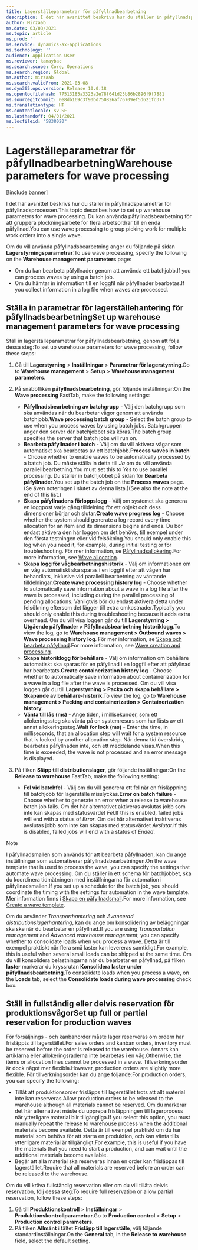 ```yaml
---
title: Lagerställeparametrar för påfyllnadbearbetning
description: I det här avsnittet beskrivs hur du ställer in påfyllnadsparametrar för påfyllnadsprocessen. Du kan använda påfyllnadsbearbetning för att gruppera plockningsarbete för flera arbetsordrar till en enda påfyllnad.
author: Mirzaab
ms.date: 03/08/2021
ms.topic: article
ms.prod: ''
ms.service: dynamics-ax-applications
ms.technology: ''
audience: Application User
ms.reviewer: kamaybac
ms.search.scope: Core, Operations
ms.search.region: Global
ms.author: mirzaab
ms.search.validFrom: 2021-03-08
ms.dyn365.ops.version: Release 10.0.18
ms.openlocfilehash: 77513185a3323a2e78f641d25b86b2896f9f7881
ms.sourcegitcommit: 0e8db169c3f90bd750826af76709ef5d621fd377
ms.translationtype: HT
ms.contentlocale: sv-SE
ms.lasthandoff: 04/01/2021
ms.locfileid: "5838020"
---
```

# <a name="warehouse-parameters-for-wave-processing"></a><span data-ttu-id="d434b-104">Lagerställeparametrar för påfyllnadbearbetning</span><span class="sxs-lookup"><span data-stu-id="d434b-104">Warehouse parameters for wave processing</span></span>

[!include [banner](../includes/banner.md)]

<span data-ttu-id="d434b-105">I det här avsnittet beskrivs hur du ställer in påfyllnadsparametrar för påfyllnadsprocessen.</span><span class="sxs-lookup"><span data-stu-id="d434b-105">This topic describes how to set up warehouse parameters for wave processing.</span></span> <span data-ttu-id="d434b-106">Du kan använda påfyllnadsbearbetning för att gruppera plockningsarbete för flera arbetsordrar till en enda påfyllnad.</span><span class="sxs-lookup"><span data-stu-id="d434b-106">You can use wave processing to group picking work for multiple work orders into a single wave.</span></span>

<span data-ttu-id="d434b-107">Om du vill använda påfyllnadsbearbetning anger du följande på sidan **Lagerstyrningsparametrar**:</span><span class="sxs-lookup"><span data-stu-id="d434b-107">To use wave processing, specify the following on the **Warehouse management parameters** page:</span></span>

- <span data-ttu-id="d434b-108">Om du kan bearbeta påfyllnader genom att använda ett batchjobb.</span><span class="sxs-lookup"><span data-stu-id="d434b-108">If you can process waves by using a batch job.</span></span>
- <span data-ttu-id="d434b-109">Om du hämtar in information till en loggfil när påfyllnader bearbetas.</span><span class="sxs-lookup"><span data-stu-id="d434b-109">If you collect information in a log file when waves are processed.</span></span>

## <a name="set-up-warehouse-management-parameters-for-wave-processing"></a><span data-ttu-id="d434b-110">Ställa in parametrar för lagerställehantering för påfyllnadsbearbetning</span><span class="sxs-lookup"><span data-stu-id="d434b-110">Set up warehouse management parameters for wave processing</span></span>

<span data-ttu-id="d434b-111">Ställ in lagerställeparametrar för påfyllnadsbearbetning, genom att följa dessa steg:</span><span class="sxs-lookup"><span data-stu-id="d434b-111">To set up warehouse parameters for wave processing, follow these steps:</span></span>

1. <span data-ttu-id="d434b-112">Gå till **Lagerstyrning** \> **Inställningar** \> **Parametrar för lagerstyrning**.</span><span class="sxs-lookup"><span data-stu-id="d434b-112">Go to **Warehouse management** \> **Setup** \> **Warehouse management parameters**.</span></span>

1. <span data-ttu-id="d434b-113">På snabbfliken **påfyllnadsbearbetning**, gör följande inställningar:</span><span class="sxs-lookup"><span data-stu-id="d434b-113">On the **Wave processing** FastTab, make the following settings:</span></span>

    - <span data-ttu-id="d434b-114">**Påfyllnadsbearbetning av batchgrupp** - Välj den batchgrupp som ska användas när du bearbetar vågor genom att använda batchjobb.</span><span class="sxs-lookup"><span data-stu-id="d434b-114">**Wave processing batch group** - Select the batch group to use when you process waves by using batch jobs.</span></span> <span data-ttu-id="d434b-115">Batchgruppen anger den server där batchjobbet ska köras.</span><span class="sxs-lookup"><span data-stu-id="d434b-115">The batch group specifies the server that batch jobs will run on.</span></span>
    - <span data-ttu-id="d434b-116">**Bearbeta påfyllnader i batch** - Välj om du vill aktivera vågar som automatiskt ska bearbetas av ett batchjobb.</span><span class="sxs-lookup"><span data-stu-id="d434b-116">**Process waves in batch** - Choose whether to enable waves to be automatically processed by a batch job.</span></span> <span data-ttu-id="d434b-117">Du måste ställa in detta till *Ja* om du vill använda parallellbearbetning.</span><span class="sxs-lookup"><span data-stu-id="d434b-117">You must set this to *Yes* to use parallel processing.</span></span> <span data-ttu-id="d434b-118">Du ställer in batchjobbet på sidan för **Bearbeta påfyllnader**.</span><span class="sxs-lookup"><span data-stu-id="d434b-118">You set up the batch job on the **Process waves** page.</span></span> <span data-ttu-id="d434b-119">(Se även noteringen i slutet av denna lista.)</span><span class="sxs-lookup"><span data-stu-id="d434b-119">(See also the note at the end of this list.)</span></span>
    - <span data-ttu-id="d434b-120">**Skapa påfyllnadens förloppslogg** - Välj om systemet ska generera en loggpost varje gång tilldelning för ett objekt och dess dimensioner börjar och slutar.</span><span class="sxs-lookup"><span data-stu-id="d434b-120">**Create wave progress log** - Choose whether the system should generate a log record every time allocation for an item and its dimensions begins and ends.</span></span> <span data-ttu-id="d434b-121">Du bör endast aktivera den här loggen om det behövs, till exempel under den första testningen eller vid felsökning.</span><span class="sxs-lookup"><span data-stu-id="d434b-121">You should only enable this log when you need it, for example, during initial testing or for troubleshooting.</span></span> <span data-ttu-id="d434b-122">För mer information, se [Påfyllnadsallokering](wave-allocation-method.md).</span><span class="sxs-lookup"><span data-stu-id="d434b-122">For more information, see [Wave allocation](wave-allocation-method.md).</span></span>
    - <span data-ttu-id="d434b-123">**Skapa logg för vågbearbetningshistorik** - Välj om informationen om en våg automatiskt ska sparas i en loggfil efter att vågen har behandlats, inklusive vid parallell bearbetning av väntande tilldelningar.</span><span class="sxs-lookup"><span data-stu-id="d434b-123">**Create wave processing history log** - Choose whether to automatically save information about a wave in a log file after the wave is processed, including during the parallel processing of pending allocations.</span></span> <span data-ttu-id="d434b-124">Vanligtvis bör du endast aktivera detta under felsökning eftersom det lägger till extra omkostnader.</span><span class="sxs-lookup"><span data-stu-id="d434b-124">Typically you should only enable this during troubleshooting because it adds extra overhead.</span></span> <span data-ttu-id="d434b-125">Om du vill visa loggen går du till **Lagerstyrning \> Utgående påfyllnader \> Påfyllnadsbearbetning historiklogg**.</span><span class="sxs-lookup"><span data-stu-id="d434b-125">To view the log, go to **Warehouse management \> Outbound waves \> Wave processing history log**.</span></span> <span data-ttu-id="d434b-126">För mer information, se [Skapa och bearbeta påfyllnad](wave-processing.md).</span><span class="sxs-lookup"><span data-stu-id="d434b-126">For more information, see [Wave creation and processing](wave-processing.md).</span></span>
    - <span data-ttu-id="d434b-127">**Skapa historiklogg för behållare** - Välj om information om behållare automatiskt ska sparas för en påfyllnad i en loggfil efter att påfyllnad har bearbetats.</span><span class="sxs-lookup"><span data-stu-id="d434b-127">**Create containerization history log** - Choose whether to automatically save information about containerization for a wave in a log file after the wave is processed.</span></span> <span data-ttu-id="d434b-128">Om du vill visa loggen går du till **Lagerstyrning \> Packa och skapa behållare \> Skapande av behållare-historik**.</span><span class="sxs-lookup"><span data-stu-id="d434b-128">To view the log, go to **Warehouse management \> Packing and containerization \> Containerization history**.</span></span>
    - <span data-ttu-id="d434b-129">**Vänta till lås (ms)** - Ange tiden, i millisekunder, som ett allokeringssteg ska vänta på en systemresurs som har låsts av ett annat allokeringssteg.</span><span class="sxs-lookup"><span data-stu-id="d434b-129">**Wait for lock (ms)** - Enter the time, in milliseconds, that an allocation step will wait for a system resource that is locked by another allocation step.</span></span> <span data-ttu-id="d434b-130">När denna tid överskrids, bearbetas påfyllnaden inte, och ett meddelande visas.</span><span class="sxs-lookup"><span data-stu-id="d434b-130">When this time is exceeded, the wave is not processed and an error message is displayed.</span></span>

1. <span data-ttu-id="d434b-131">På fliken **Släpp till distributionslager**, gör följande inställningar:</span><span class="sxs-lookup"><span data-stu-id="d434b-131">On the **Release to warehouse** FastTab, make the following setting:</span></span>

    - <span data-ttu-id="d434b-132">**Fel vid batchfel** - Välj om du vill generera ett fel när en frisläppning till batchjobb för lagerställe misslyckas.</span><span class="sxs-lookup"><span data-stu-id="d434b-132">**Error on batch failure** - Choose whether to generate an error when a release to warehouse batch job fails.</span></span> <span data-ttu-id="d434b-133">Om det här alternativet aktiveras avslutas jobb som inte kan skapas med statusvärdet *Fel*.</span><span class="sxs-lookup"><span data-stu-id="d434b-133">If this is enabled, failed jobs will end with a status of *Error*.</span></span> <span data-ttu-id="d434b-134">Om det här alternativet inaktiveras avslutas jobb som inte kan skapas med statusvärdet *Avslutat*.</span><span class="sxs-lookup"><span data-stu-id="d434b-134">If this is disabled, failed jobs will end with a status of *Ended*.</span></span>

> [!NOTE]
> <span data-ttu-id="d434b-135">I påfyllnadsmallen som används för att bearbeta påfyllnaden, kan du ange inställningar som automatiserar påfyllnadsbearbetningen.</span><span class="sxs-lookup"><span data-stu-id="d434b-135">On the wave template that is used to process the wave, you can specify the settings that automate wave processing.</span></span> <span data-ttu-id="d434b-136">Om du ställer in ett schema för batchjobbet, ska du koordinera tidmätningen med inställningarna för automation i påfyllnadsmallen.</span><span class="sxs-lookup"><span data-stu-id="d434b-136">If you set up a schedule for the batch job, you should coordinate the timing with the settings for automation in the wave template.</span></span> <span data-ttu-id="d434b-137">Mer information finns i [Skapa en påfyllnadsmall](wave-templates.md).</span><span class="sxs-lookup"><span data-stu-id="d434b-137">For more information, see [Create a wave template](wave-templates.md).</span></span>
>
> <span data-ttu-id="d434b-138">Om du använder *Transporthantering* och *Avancerad distributionslagerhantering*, kan du ange om konsolidering av beläggningar ska ske när du bearbetar en påfyllnad.</span><span class="sxs-lookup"><span data-stu-id="d434b-138">If you are using *Transportation management* and *Advanced warehouse management*, you can specify whether to consolidate loads when you process a wave.</span></span> <span data-ttu-id="d434b-139">Detta är till exempel praktiskt när flera små laster kan levereras samtidigt.</span><span class="sxs-lookup"><span data-stu-id="d434b-139">For example, this is useful when several small loads can be shipped at the same time.</span></span> <span data-ttu-id="d434b-140">Om du vill konsolidera belastningarna när du bearbetar en påfyllnad, på fliken **laster** markerar du kryssrutan **Konsolidera laster under påfyllnadsbearbetning**.</span><span class="sxs-lookup"><span data-stu-id="d434b-140">To consolidate loads when you process a wave, on the **Loads** tab, select the **Consolidate loads during wave processing** check box.</span></span></P>

## <a name="set-up-full-or-partial-reservation-for-production-waves"></a><span data-ttu-id="d434b-141">Ställ in fullständig eller delvis reservation för produktionsvågor</span><span class="sxs-lookup"><span data-stu-id="d434b-141">Set up full or partial reservation for production waves</span></span>

<span data-ttu-id="d434b-142">För försäljnings - och kanbanorder måste lager reserveras om ordern har frisläppts till lagerstället.</span><span class="sxs-lookup"><span data-stu-id="d434b-142">For sales orders and kanban orders, inventory must be reserved before the order is released to the warehouse.</span></span> <span data-ttu-id="d434b-143">Annars kan artiklarna eller allokeringsraderna inte bearbetas i en våg.</span><span class="sxs-lookup"><span data-stu-id="d434b-143">Otherwise, the items or allocation lines cannot be processed in a wave.</span></span> <span data-ttu-id="d434b-144">Tillverkningsorder är dock något mer flexibla.</span><span class="sxs-lookup"><span data-stu-id="d434b-144">However, production orders are slightly more flexible.</span></span> <span data-ttu-id="d434b-145">För tillverkningsorder kan du ange följande:</span><span class="sxs-lookup"><span data-stu-id="d434b-145">For production orders, you can specify the following:</span></span>

- <span data-ttu-id="d434b-146">Tillåt att produktionsorder frisläpps till lagerstället trots att allt material inte kan reserveras.</span><span class="sxs-lookup"><span data-stu-id="d434b-146">Allow production orders to be released to the warehouse although all materials cannot be reserved.</span></span> <span data-ttu-id="d434b-147">Om du markerar det här alternativet måste du upprepa frisläppningen till lagerprocess när ytterligare material blir tillgängliga.</span><span class="sxs-lookup"><span data-stu-id="d434b-147">If you select this option, you must manually repeat the release to warehouse process when the additional materials become available.</span></span> <span data-ttu-id="d434b-148">Detta är till exempel praktiskt om du har material som behövs för att starta en produktion, och kan vänta tills ytterligare material är tillgängligt.</span><span class="sxs-lookup"><span data-stu-id="d434b-148">For example, this is useful if you have the materials that you need to start a production, and can wait until the additional materials become available.</span></span>
- <span data-ttu-id="d434b-149">Begär att alla material ska reserveras innan en order kan frisläppas till lagerstället.</span><span class="sxs-lookup"><span data-stu-id="d434b-149">Require that all materials are reserved before an order can be released to the warehouse.</span></span>

<span data-ttu-id="d434b-150">Om du vill kräva fullständig reservation eller om du vill tillåta delvis reservation, följ dessa steg:</span><span class="sxs-lookup"><span data-stu-id="d434b-150">To require full reservation or allow partial reservation, follow these steps:</span></span>

1. <span data-ttu-id="d434b-151">Gå till **Produktionskontroll** \> **Inställningar** \> **Produktionskontrollparametrar**.</span><span class="sxs-lookup"><span data-stu-id="d434b-151">Go to **Production control** \> **Setup** \> **Production control parameters**.</span></span>
1. <span data-ttu-id="d434b-152">På fliken **Allmänt** i fältet **Frisläpp till lagerställe**, välj följande standardinställningar.</span><span class="sxs-lookup"><span data-stu-id="d434b-152">On the **General** tab, in the **Release to warehouse** field, select the default setting.</span></span>
